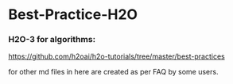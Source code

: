 # Best-Practice-H2O

### H2O-3 for algorithms:

https://github.com/h2oai/h2o-tutorials/tree/master/best-practices

for other md files in here are created as per FAQ by some users. 
